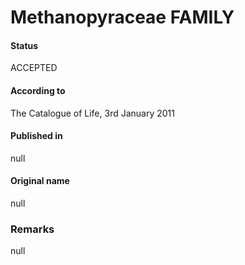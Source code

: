 Methanopyraceae FAMILY
=======

#### Status
ACCEPTED

#### According to
The Catalogue of Life, 3rd January 2011

#### Published in
null

#### Original name
null

### Remarks
null